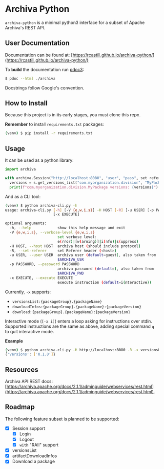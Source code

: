 # Archiva Python

`archiva-python` is a minimal python3 interface for a subset of Apache Archiva's REST API.

## User Documentation

Documentation can be found at: [https://rcastill.github.io/archiva-python/](https://rcastill.github.io/archiva-python/)

To **build** the documentation run [pdoc3](https://pdoc3.github.io/pdoc/):
```sh
$ pdoc --html ./archiva
```

Docstrings follow Google's convention.

## How to Install

Because this project is in its early stages,  you must clone this repo.

**Remember** to install `requirements.txt` packages:

```sh
(venv) $ pip install -r requirements.txt
```

## Usage

It can be used as a python library:

```python
import archiva

with archiva.Session("http://localhost:8080", "user", "pass", set_referer=True) as s:
  versions = s.get_versions_list("com.myorganization.division", "MyPackage")
  print(f"com.myorganization.division.MyPackage versions: {versions}")
```

And as a CLI tool:

```sh
(venv) $ python archiva-cli.py -h
usage: archiva-cli.py [-h] [-V {e,w,i,s}] -H HOST [-R] [-u USER] [-p PASSWORD]
                      [-x EXECUTE]

optional arguments:
  -h, --help            show this help message and exit
  -V {e,w,i,s}, --verbose-level {e,w,i,s}
                        set verbose level:
                        e(rror)|[w(arning)]|i(nfo)|s(uppress)
  -H HOST, --host HOST  archiva host (should include protocol)
  -R, --set-referer     set Referer header (<host>)
  -u USER, --user USER  archiva user (default=guest), also taken from
                        $ARCHIVA_USR
  -p PASSWORD, --password PASSWORD
                        archiva password (default=), also taken from
                        $ARCHIVA_PWD
  -x EXECUTE, --execute EXECUTE
                        execute instruction (default=i(nteractive))
```

Currently, `-x` supports:

- `versionsList:{packageGroup}.{packageName}`
- `downloadInfos:{packageGroup}.{packageName}:{packageVersion}`
- `download:{packageGroup}.{packageName}:{packageVersion}`

Interactive mode (`[-x i]`) enters a loop asking for instructions over stdin. Supported instructions are the same as above, adding special command `q` to quit interactive mode.

**Example**

```sh
(venv) $ python archiva-cli.py -H http://localhost:8080 -R -x versionsList:com.organization.mydivision.MyPackage
{'versions': ['0.1.0']}
```



## Resources

Archiva API REST docs: [https://archiva.apache.org/docs/2.1.1/adminguide/webservices/rest.html](https://archiva.apache.org/docs/2.1.1/adminguide/webservices/rest.html).

## Roadmap

The following feature subset is planned to be supported:

- [x] Session support
  - [x] Login
  - [x] Logout
  - [x] `with` "RAII" support
- [x] versionsList
- [x] artifactDownloadInfos
- [x] Download a package
